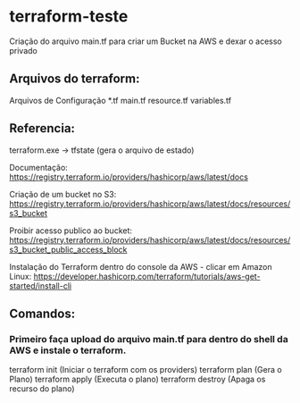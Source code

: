 # terraform-teste

Criação do arquivo main.tf para criar um Bucket na AWS e dexar o acesso privado

## Arquivos do terraform:
Arquivos de Configuração *.tf
main.tf
resource.tf
variables.tf

## Referencia:
terraform.exe -> tfstate (gera o arquivo  de estado)

Documentação:
https://registry.terraform.io/providers/hashicorp/aws/latest/docs

Criação de um bucket no S3:
https://registry.terraform.io/providers/hashicorp/aws/latest/docs/resources/s3_bucket

Proibir acesso publico ao bucket:
https://registry.terraform.io/providers/hashicorp/aws/latest/docs/resources/s3_bucket_public_access_block

Instalação do Terraform dentro do console da AWS - clicar em Amazon Linux:
https://developer.hashicorp.com/terraform/tutorials/aws-get-started/install-cli

## Comandos:
### Primeiro faça upload do arquivo main.tf para dentro do shell da AWS e instale o terraform.
terraform init (Iniciar o terraform com os providers)
terraform plan (Gera o Plano)
terraform apply (Executa o plano)
terraform destroy (Apaga os recurso do plano)


